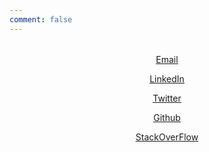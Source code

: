 ```yaml
---
comment: false
---
```


######

<div style="text-align: center">

<u>[Email](mailto:njongevincent@gmail.com) </u>

<u>[LinkedIn](https://www.linkedin.com/in/vincent-njonge-528070178/) </u>

<u>[Twitter](https://twitter.com/lyraxvincent) </u>

<u>[Github](https://github.com/lyraxvincent) </u>

<u>[StackOverFlow](https://stackoverflow.com/users/11856808/lyrax) </u>

</div>